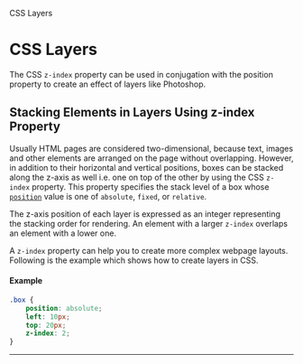 CSS Layers

# CSS Layers

The CSS `z-index` property can be used in conjugation with the position property to create an effect of layers like Photoshop.

## Stacking Elements in Layers Using z-index Property

Usually HTML pages are considered two-dimensional, because text, images and other elements are arranged on the page without overlapping. However, in addition to their horizontal and vertical positions, boxes can be stacked along the z-axis as well i.e. one on top of the other by using the CSS `z-index` property. This property specifies the stack level of a box whose [`position`](https://www.tutorialrepublic.com/css-tutorial/css-position.php) value is one of `absolute`, `fixed`, or `relative`.

The z-axis position of each layer is expressed as an integer representing the stacking order for rendering. An element with a larger `z-index` overlaps an element with a lower one.

A `z-index` property can help you to create more complex webpage layouts. Following is the example which shows how to create layers in CSS.

#### Example

```css
.box {
    position: absolute;
    left: 10px;
    top: 20px;
    z-index: 2;
}
```
* * *